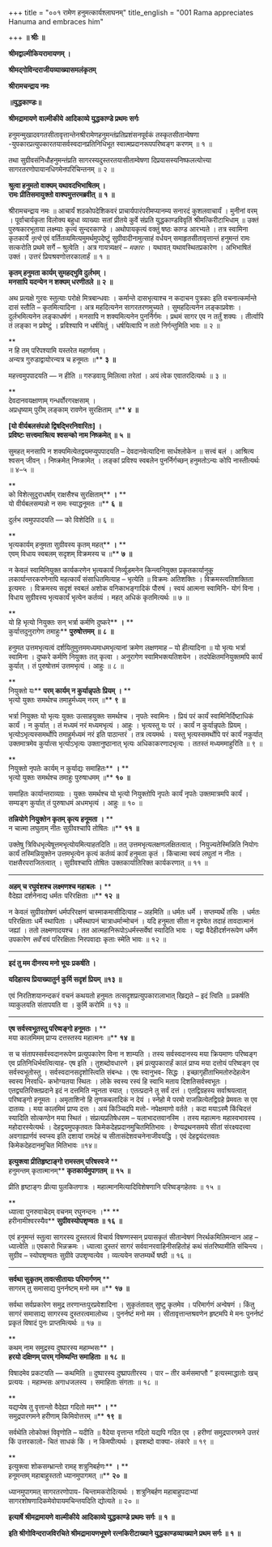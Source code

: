 +++
title = "००१ रामेण हनुमत्कार्यश्लाघनम्"
title_english = "001 Rama appreciates Hanuma and embraces him"

+++
**॥ श्रीः ॥**

**श्रीमद्वाल्मीकियरामायणम् ।**

**श्रीमद्गोविन्दराजीयव्याख्यासमलंकृतम्**

**श्रीरामचन्द्राय नमः**

**॥युद्धकाण्डः॥**

**श्रीमद्रामायणे** **वाल्मीकीये** **आदिकाव्ये युद्धकाण्डे प्रथमः सर्गः**

हनुमन्मुखादवगतसीतावृत्तान्तेनश्रीरामेणहनुमन्तंप्रतिप्रशंसनपूर्वकं तस्कृतसीतान्वेषणा -युपकारप्रत्युपकारतयासर्वस्वदानप्रतिनिधिभूत स्वात्मप्रदानरूपपरिष्वङ्ग करणम् ॥ १ ॥

तथा सुग्रीवसंनिधौहनुमन्तंप्रति सागरस्यदुस्तरतयासीताम्वेषणा दिप्रयासस्यनिष्फलत्योत्त्या सागरतरणोपायानधिगमेनपरिचिन्तनम् ॥ २ ॥

**श्रुत्वा हनुमतो वाक्यम् यथावदभिभाषितम् ।  
रामः प्रीतिसमायुक्तो वाक्यमुत्तरमब्रवीत् ॥** **१** **॥**

श्रीरामचन्द्राय नमः ॥ आचार्यं शठकोपदेशिकवरं प्राचार्यपारंपरीमप्यानम्य सनारदं कुशलवाचार्यं । मुनीनां वरम् । पूर्वाचार्यकृता विलोक्य बहुधा व्याख्याः सतां प्रीतये कुर्वे संप्रति युद्धकाण्डविवृतिं श्रीमत्किरीटाभिधाम् ॥ उक्तं पुरुषकारभूताया लक्ष्म्याः कृत्यं सुन्दरकाण्डे । अथोपायकृत्यं वक्तुं षष्ठः काण्ड आरभ्यते । तत्र स्वामिना कृतकार्ये *नृत्ये* एवं वर्तितव्यमित्यमुमर्थमुपदेष्टुं सुग्रीवादीनामुत्साहं वर्धयन् समाहृतसीतावृत्तान्तं हनुमन्तं रामः सत्करोति प्रथमे सर्गे – श्रुत्वेति । अत्र गायत्र्यक्षरं – *मकारः* । यथावत् यथावस्थितप्रकारेण । अभिभाषितं उक्तं । उत्तरं प्रियश्रवणोत्तरकालार्हं ॥ १ ॥

**कृतम् हनुमता कार्यम् सुमहद्भुवि दुर्लभम् ।  
मनसापि यदन्येन न शक्यम् धरणीतले ॥** **२** **॥**

अथ प्रत्यक्षे गुरवः स्तुत्याः परोक्षे मित्रबान्धवाः । कर्मान्ते दासभृत्याश्च न कदाचन पुत्रकाः इति वचनात्कर्मान्ते दासं स्तौति – कृतमित्यादिना । अत्र महदित्यनेन सागरतरणमुच्यते । सुमहदित्यनेन लङ्काप्रवेशः । दुर्लभमित्यनेन लङ्काधर्षणं । मनसापि न शक्यमित्यनेन पुनर्निर्गमः । प्रथमं सागर एव न तर्तुं शक्यः । तीर्त्वापि तं लङ्का न प्रवेष्टुं । प्रविश्यापि न धर्षयितुं । धर्षयित्वापि न ततो निर्गन्तुमिति भावः ॥ २ ॥

**  
न हि तम् परिपश्यामि यस्तरेत महार्णवम् ।  
अन्यत्र गुरुडाद्वायोरन्यत्र च हनूमतः ॥** **३** **॥**

महत्त्वमुपपादयति — न हीति ॥ गरुडवायू मिलित्वा तरेतां । अयं त्वेक एवातरदित्यर्थः ॥ ३ ॥

**  
देवदानवयक्षाणाम् गन्धर्वोरगरक्षसाम् ।  
अप्रधृष्याम् पुरीम् लङ्काम् रावणेन सुरक्षिताम् ॥** **४** **॥**

**\[यो वीर्यबलसंपन्नो द्विषद्भिरनिवारितः\] ।  
प्रविष्टः सत्त्वमाश्रित्य** **श्वसन्को नाम निष्क्रमेत् ॥** **५** **॥**

सुमहत् मनसापि न शक्यमित्येतद्वयमप्युपपादयति – देवदानवेत्यादिना सार्धश्लोकेन ॥ सत्त्वं बलं । आश्रित्य श्वसन् जीवन् । निष्क्रमेत् निष्क्रामेत् । लङ्कां प्रविश्य स्वबलेन पुनर्निर्गच्छन् हनुमतोऽन्यः कोपि नास्तीत्यर्थः ॥ ४–५ ॥

**  
को विशेत्सुदुराधर्षाम् राक्षसैश्च सुरक्षिताम्** **।** **  
यो वीर्यबलसम्पन्नो न समः स्याद्धनूमतः ॥** **६** **॥**

दुर्लभ त्वमुपपादयति — को विशेदिति ॥ ६ ॥

**  
भृत्यकार्यम् हनुमता सुग्रीवस्य कृतम् महत्** **।** **  
एवम् विधाय स्वबलम् सदृशम् विक्रमस्य च ॥** **७** **॥**

न केवलं स्वामिनियुक्त कार्यकरणेन भृत्यकार्यं निर्व्यूडमनेन किन्त्वनियुक्त प्रकृतकार्यानुकू लकार्यान्तरकरणेनापि महत्कार्यं संसाधितमित्याह – भृत्येति ॥ विक्रमः अतिशक्तिः । विक्रमस्त्वतिशक्तिता इत्यमरः । विक्रमस्य सदृशं स्वबलं अशोक वनिकाभङ्गादिकं पौरुषं । स्वयं आत्मना स्वामिनि- योगं विना । विधाय सुग्रीवस्य भृत्यकार्यं भृत्येन कर्तव्यं । महत् अधिकं कृतमित्यर्थः ॥ ७ ॥

**  
यो हि भृत्यो नियुक्तः सन् भर्त्रा कर्मणि दुष्करे** **।** **  
कुर्यात्तदुनुरागेण तमाहुः** **पुरुषोत्तमम् ॥** **८** **॥**

हनुमत उत्तमभृत्यत्वं दर्शयितुमुत्तममध्यमाधमभृत्यानां क्रमेण लक्षणमाह – यो हीत्यादिना ॥ यो भृत्यः भर्त्रा स्वामिना । दुष्करे कर्मणि नियुक्तः तत् कृत्वा । अनुरागेण स्वामिभक्त्यतिशयेन । तदपेक्षितमनियुक्तमपि कार्यं कुर्यात् । तं पुरुषोत्तमं उत्तमभृत्यं । आहुः ॥ ८ ॥

**  
नियुक्तो यः** **परम् कार्यम् न कुर्यान्नृपतेः प्रियम्** **।** **  
भृत्यो युक्तः समर्थश्च तमाहुर्मध्यम् नरम् ॥** **९** **॥**

भर्त्रा नियुक्तः यो भृत्यः युक्तः उत्साहयुक्तः समर्थश्च । नृपतेः स्वामिनः । प्रियं परं कार्यं स्वामिनिर्दिष्टाधिकं कार्यं । न कुर्यात् । तं मध्यमं नरं मध्यमभृत्यं । आहुः । भृत्यस्तु यः परं । कार्यं न कुर्यान्नृपतेः प्रियम् । भृत्योऽभृत्यस्समर्थोपि तमाहुर्मध्यमं नरं इति पाठान्तरं । तत्र त्वयमर्थः । यस्तु भृत्यस्समर्थोपि परं कार्यं नकुर्यात् उक्तमात्रमेव कुर्यात्स भृत्योऽभृत्यः उक्तानुष्ठानात् भृत्यः अधिकाकरणादभृत्यः । ततस्तं मध्यममाहुरिति ॥ ९ ॥

**  
नियुक्तो नृपतेः कार्यम् न कुर्याद्यः समाहितः** **।** **  
भृत्यो युक्तः समर्थश्च तमाहुः पुरुषाधमम् ॥** **१०** **॥**

समाहितः कार्यान्तराव्यग्रः । युक्तः समर्थश्च यो भृत्यो नियुक्तोपि नृपतेः कार्यं नृपतेः उक्तमात्रमपि कार्यं । सम्यङ्ग कुर्यात् तं पुरुषाधमं अधमभृत्यं । आहुः ॥ १० ॥

**तन्नियोगे नियुक्तेन कृतम्** **कृत्य** **हनूमता** **।** **  
न चात्मा लघुताम् नीतः सुग्रीवश्चापि तोषितः ॥** **११** **॥**

उक्तेषु त्रिविधभृत्येषूत्तमभृत्योयमित्याहतदिति ॥ तत् उत्तमभृत्यलक्षणलक्षितत्वात् । नियुज्यतेस्मिन्निति नियोगः कार्यं तस्मिन्नियुक्तेन उत्तमभृत्येन कृत्यं कर्तव्यं कार्यं हनुमता कृतं । किंचात्मा स्वयं लघुतां न नीतः । राक्षसैरपराजितत्वात् । सुग्रीवश्चापि तोषितः उक्तकार्यातिरिक्त कार्यकरणात् ॥ ११ ॥

****

**अहम् च रघुवंशश्च लक्ष्मणश्च महाबलः** **।** **  
वैदेह्या दर्शनेनाद्य धर्मतः परिरक्षिताः ॥** **१२** **॥**

न केवलं सुग्रीवतोषणं धर्मपरिरक्षणं चास्माकमासीदित्याह – अहमिति ॥ धर्मतः धर्मे । सप्तम्यर्थे तसिः । धर्मतः परिरक्षिताः धर्मे स्थापिताः । धर्मेस्थापनं चात्राधर्मान्मोचनं । यदि हनुमता सीता न दृश्येत तदाहं तावदात्मानं जह्यां । ततो लक्ष्मणादयश्च । तत आत्महानिरूपोऽधर्मस्सर्वेषां स्यादिति भावः । यद्वा वैदेहीदर्शनरूपेण धर्मेण उपकारेण *सर्वे* वयं परिरक्षिताः निरपवादाः कृताः स्मेति भावः ॥ १२ ॥

****

**इदं तु मम दीनस्य मनो भूयः प्रकर्षति ।**

**यदिहास्य प्रियाख्यातुर्न कुर्मि सदृशं प्रियम् ॥१३ ॥**

एवं निरतिशयानन्दकरं वचनं कथयतो हनुमतः तत्सदृशप्रत्युपकारालाभात् खिद्यते – इदं त्विति ॥ प्रकर्षति व्याकुलयति संतापयति वा । कुर्मि करोमि ॥ १३ ॥

****

**एष सर्वस्वभूतस्तु परिष्वङ्गो हनूमतः** **।** **  
मया कालमिमम् प्राप्य दत्तस्तस्य महात्मनः ॥** **१४ ॥**

स च संतापस्सर्वस्वदानरूपेण प्रत्युपकारेण विना न शाम्यति । तस्य सर्वस्वदानस्य मया क्रियमाणः परिष्वङ्ग एव प्रतिनिधिर्भवत्वित्याह- एष इति । तुशब्दोवधारणे । इमं प्रत्युपकारार्हं कालं प्राप्य मया दत्तोयं परिष्वङ्ग एव सर्वस्वभूतोस्तु । सर्वस्वदानसदृशोस्त्विति संबन्धः । एषः स्वानुभव- सिद्धः । इच्छागृहीताभिमतोरुदेहत्वेन स्वस्य निरवधि- कभोग्यतया स्थितः । लोके स्वस्य रस्यं हि स्वाभि मताय दिशतिसर्वस्वभूतः । एतद्व्यतिरिक्तप्रदाने इदं न दत्तमिति न्यूनता स्यात् । एतत्प्रदाने तु सर्वं दत्तं । एतद्विग्रहस्य सर्वाश्रयत्वात् परिष्वङ्गो हनूमतः । अमृताशिनो हि तृणकबलादिकं न देयं । स्नेहो मे परमो राजन्नित्येतद्विग्रहे प्रेमवतः स एव दातव्यः । मया कालमिमं प्राप्य दत्तः । अयं किञ्चिदपि मत्तो- नपेक्षमाणो वर्तते । कदा मयाऽस्मै किंचिदत्तं स्यादिति सोत्कण्ठेन मया स्थितं । संप्रत्यप्रतिषेधसम – यलाभादत्तवानस्मि । तस्य महात्मनः महास्वभावस्य । महोदारस्येत्यर्थः । देहद्वयमुपकृतवतः किमेकदेहप्रदानमुचितमितिभावः । वेण्यद्रथनसमये सीतां संरक्ष्यदत्त्वा अवगाह्यार्णवं स्वप्स्य इति दशायां रामदेहं च सीतासंदेशवचनेनाजीवयद्धि । एवं देहद्वयंदत्तवतः किमेकदेहदानमुचित मितिभावः ॥१४॥

**इत्युक्त्वा प्रीतिहृष्टाङ्गो रामस्तम् परिषस्वजे** **  
हनुमन्तम् कृतात्मानम्** **कृतकार्यमुपागतम् ॥** **१५** **॥**

प्रीति हृष्टाङ्गः प्रीत्या पुलकितगात्रः । महात्मानमित्यादिविशेषणानि परिष्वङ्गहेतवः ॥ १५ ॥

**  
ध्यात्वा पुनरुवाचेदम् वचनम् रघुनन्दनः ।** **  
हरीनामीश्वरस्यैव** **सुग्रीवस्योपशृण्वतः ॥** **१६** **॥**

एवं हनुमन्तं स्तुत्वा सागरस्य दुस्तरत्वं विचार्य विषण्णस्सन् प्रयासकृतं सीतान्वेषणं निरर्थकमितिमन्वान आह – ध्यात्वेति ॥ एवकारो भिन्नक्रमः । ध्यात्वा दुस्तरं सागरं सर्ववानरवाहिनीसहितोहं कथं संतरिष्यामीति संचिन्त्य । सुग्रीव – स्योपशृण्वतः सुग्रीवे उपशृण्वत्येव । व्यत्ययेन सप्तम्यर्थे षष्ठी ॥ १६ ॥

****

**सर्वथा सुकृतम् तावत्सीतायाः परिमार्गणम्** **  
सागरम् तु समासाद्य पुनर्नष्टम् मनो मम ॥** **१७** **॥**

सर्वथा सर्वप्रकारेण समुद्र तरणान्तःपुरप्रवेशादिना । सुकृतंतावत् सुष्टु कृतमेव । परिमार्गणं अन्वेषणं । किंतु सागरं समासाद्य सागरस्य दुस्तरत्वमालोच्य । पुनर्नष्टं मनो मम । सीतावृत्तान्तश्रवणेन हृष्टमपि मे मनः पुनर्नष्टं प्रकृतं विषादं पुनः प्राप्तमित्यर्थः ॥ १७ ॥

**  
कथम् नाम समुद्रस्य दुष्पारस्य महाम्भसः** **।  
हरयो दक्षिणम् पारम् गमिष्यन्ति समाहिताः** **॥** **१८** **॥**

विषादमेव प्रकटयति — कथमिति ॥ दुष्पारस्य दुष्प्रापतीरस्य । पार – तीर कर्मसमाप्तौ ” इत्यस्माद्धातोः खच् प्रत्ययः । महाम्भसः अगाधजलस्य । समाहिताः संगताः ॥ १८ ॥

**  
यद्यप्येष तु वृत्तान्तो वैदेह्या गदितो मम** **।** **  
समुद्रपारगमने हरीणाम् किमिवोत्तरम् ॥** **१९** **॥**

सर्वथेति लोकोक्तं विवृणोति – यदीति ॥ वैदेया वृत्तान्त गदितो यद्यपि गदित एव । हरीणां समुद्रपारगमने उत्तरं किं उत्तरकालो- चितं साधकं किं । न किमपीत्यर्थः । इवशब्दो वाक्या- लंकारे ॥ १९ ॥

**  
इत्युक्त्वा शोकसम्भ्रान्तो रामह् शत्रुनिबर्हणः** **।** **  
हनूमन्तम् महाबाहुस्ततो ध्यानमुपागमत् ॥** **२०** **॥**

ध्यानमुपागमत् सागरतरणोपाय- चिन्तामकरोदित्यर्थः । शत्रुनिबर्हण महाबाहुपदाभ्यां सागरशोषणादिकमेवोपायमचिन्तयदिति द्योत्यते ॥ २० ॥

**इत्यार्षे श्रीमद्रामायणे** **वाल्मीकीये** **आदिकाव्ये युद्धकाण्डे प्रथमः सर्गः ॥** **१** **॥**

**इति श्रीगोविन्दराजविरचिते श्रीमद्रामायणभूषणे रत्नकिरीटाख्याने युद्धकाण्डव्याख्याने प्रथम सर्गः ॥ १ ॥**
